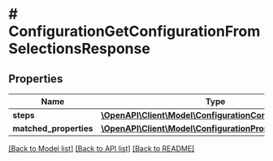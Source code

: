 # # ConfigurationGetConfigurationFromSelectionsResponse


## Properties 


Name | Type | Description | Notes
------------ | ------------- | ------------- | -------------
**steps**| [**\OpenAPI\Client\Model\ConfigurationConfigurationStep[]**](ConfigurationConfigurationStep.md) |   | [optional]
**matched_properties**| [**\OpenAPI\Client\Model\ConfigurationProperty[]**](ConfigurationProperty.md) |   | [optional]


[[Back to Model list]](../../README.md#models) [[Back to API list]](../../README.md#endpoints) [[Back to README]](../../README.md)

